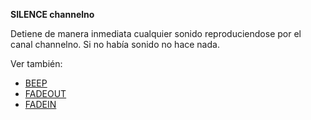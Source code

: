 **SILENCE channelno**

Detiene de manera inmediata cualquier sonido reproduciendose por el canal channelno. Si no había sonido no hace nada.

Ver también:

* [BEEP](BEEP_ES)
* [FADEOUT](FADEOUT_ES)
* [FADEIN](FADEIN_ES)